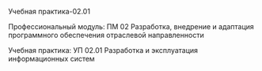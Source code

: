 Учебная практика-02.01

Профессиональный модуль: ПМ 02 Разработка, внедрение и адаптация программного обеспечения отраслевой направленности 

Учебная практика: УП 02.01 Разработка и эксплуатация информационных систем
